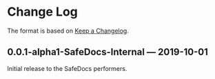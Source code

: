 # Change Log

The format is based on [Keep a Changelog](http://keepachangelog.com/).

## 0.0.1-alpha1-SafeDocs-Internal — 2019-10-01

Initial release to the SafeDocs performers.
